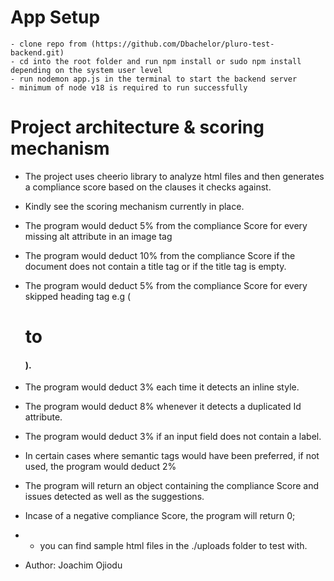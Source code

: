# App Setup
    - clone repo from (https://github.com/Dbachelor/pluro-test-backend.git)
    - cd into the root folder and run npm install or sudo npm install depending on the system user level
    - run nodemon app.js in the terminal to start the backend server
    - minimum of node v18 is required to run successfully

# Project architecture & scoring mechanism
- The project uses cheerio library to analyze html files and then generates a compliance score based on the clauses it checks against.

- Kindly see the scoring mechanism currently in place.

- The program would deduct 5% from the compliance Score for every missing alt attribute in an image tag
- The program would deduct 10% from the compliance Score if the document does not contain a title tag or if the title tag is empty.
- The program would deduct 5% from the compliance Score for every skipped heading tag e.g (<H1> to <h4>).
- The program would deduct 3% each time it detects an inline style.
- The program would deduct 8% whenever it detects a duplicated Id attribute.
- The program would deduct 3% if an input field does not contain a label.
- In certain cases where semantic tags would have been preferred, if not used, the program would deduct 2%
- The program will return an object containing the compliance Score and issues detected as well as the suggestions.
- Incase of a negative compliance Score, the program will return 0;

- 
    - you can find sample html files in the  ./uploads folder to test with.

- Author: Joachim Ojiodu
